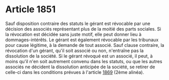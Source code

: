 # Article 1851

Sauf disposition contraire des statuts le gérant est révocable par une décision des associés représentant plus de la moitié des parts sociales. Si la révocation est décidée sans juste motif, elle peut donner lieu à dommages-intérêts. Le gérant est également révocable par les tribunaux pour cause légitime, à la demande de tout associé. Sauf clause contraire, la révocation d'un gérant, qu'il soit associé ou non, n'entraîne pas la dissolution de la société. Si le gérant révoqué est un associé, il peut, à moins qu'il n'en soit autrement convenu dans les statuts, ou que les autres associés ne décident la dissolution anticipée de la société, se retirer de celle-ci dans les conditions prévues à l'article <a href='/affichCodeArticle.do?cidTexte=LEGITEXT000006070721&idArticle=LEGIARTI000006444422&dateTexte=&categorieLien=cid' title='Code civil - art. 1869 (V)'>1869</a> (2ème alinéa).